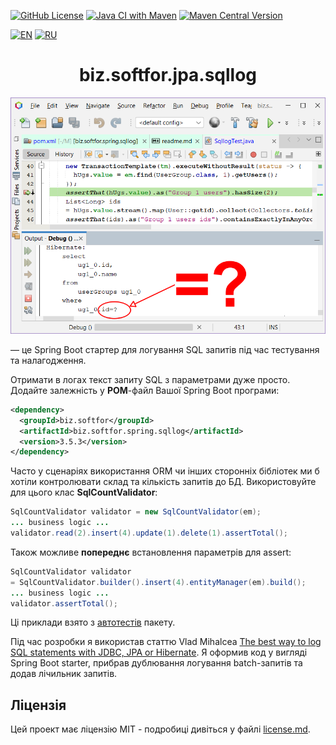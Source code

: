 [![GitHub License](https://img.shields.io/github/license/ovsyannykov/biz.softfor.spring.sqllog)](license.md)
[![Java CI with Maven](https://github.com/ovsyannykov/biz.softfor.spring.sqllog/actions/workflows/maven.yml/badge.svg)](https://github.com/ovsyannykov/biz.softfor.spring.sqllog/actions/workflows/maven.yml)
[![Maven Central Version](https://img.shields.io/maven-central/v/biz.softfor/biz.softfor.spring.sqllog)](https://mvnrepository.com/artifact/biz.softfor/biz.softfor.spring.sqllog)

[![EN](https://img.shields.io/badge/EN-blue)](readme.md)
[![RU](https://img.shields.io/badge/RU-black)](readme.ru.md)

<h1 align="center">biz.softfor.jpa.sqllog</h1>

![Demo](doc/images/readme.png)

— це Spring Boot стартер для логування SQL запитів під час тестування та
налагодження.

Отримати в логах текст запиту SQL з параметрами дуже просто.
Додайте залежність у __POM__-файл Вашої Spring Boot програми:
```xml
<dependency>
  <groupId>biz.softfor</groupId>
  <artifactId>biz.softfor.spring.sqllog</artifactId>
  <version>3.5.3</version>
</dependency>
```

Часто у сценаріях використання ORM чи інших сторонніх бібліотек ми б хотіли
контролювати склад та кількість запитів до БД. Використовуйте для цього клас
__SqlCountValidator__:
```java
SqlCountValidator validator = new SqlCountValidator(em);
... business logic ...
validator.read(2).insert(4).update(1).delete(1).assertTotal();
```

Також можливе __попереднє__ встановлення параметрів для assert:
```java
SqlCountValidator validator
= SqlCountValidator.builder().insert(4).entityManager(em).build();
... business logic ...
validator.assertTotal();
```

Ці приклади взято з [автотестів](src/test/java/biz/softfor/spring/sqllog/) пакету.

Під час розробки я використав статтю Vlad Mihalcea
[The best way to log SQL statements with JDBC, JPA or Hibernate](https://vladmihalcea.com/the-best-way-to-log-jdbc-statements/).
Я оформив код у вигляді Spring Boot starter, прибрав дублювання логування
batch-запитів та додав лічильник запитів.

## Ліцензія

Цей проект має ліцензію MIT - подробиці дивіться у файлі [license.md](license.md).
